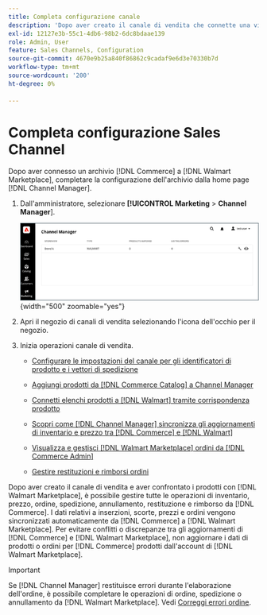 ```yaml
---
title: Completa configurazione canale
description: 'Dopo aver creato il canale di vendita che connette una visualizzazione  [!DNL Commerce] Store a [!DNL Walmart Marketplace], apri il canale e completa la configurazione del canale. Quindi, avvia il processo per aggiungere prodotti, gestire inserzioni, scorte, prezzi e ordini da [!DNL Channel Manager].'
exl-id: 12127e3b-55c1-4db6-98b2-6dc8bdaae139
role: Admin, User
feature: Sales Channels, Configuration
source-git-commit: 4670e9b25a840f86862c9cadaf9e6d3e70330b7d
workflow-type: tm+mt
source-wordcount: '200'
ht-degree: 0%

---
```


# Completa configurazione Sales Channel

Dopo aver connesso un archivio [!DNL Commerce] a [!DNL Walmart Marketplace], completare la configurazione dell&#39;archivio dalla home page [!DNL Channel Manager].

1. Dall&#39;amministratore, selezionare **[!UICONTROL Marketing** > **Channel Manager**].

   ![Gestione archivi di Channel Manager](assets/channel-manager-setup-first-store.png){width="500" zoomable="yes"}

1. Apri il negozio di canali di vendita selezionando l&#39;icona dell&#39;occhio per il negozio.

1. Inizia operazioni canale di vendita.

   - [Configurare le impostazioni del canale per gli identificatori di prodotto e i vettori di spedizione](settings-overview.md)

   - [Aggiungi prodotti da  [!DNL Commerce Catalog]  a Channel Manager](add-products-to-channel-store.md)

   - [Connetti elenchi prodotti a  [!DNL Walmart]  tramite corrispondenza prodotto](connect-listings-to-marketplace.md)

   - [Scopri come [!DNL Channel Manager] sincronizza gli aggiornamenti di inventario e prezzo tra [!DNL Commerce] e [!DNL Walmart]](inventory-and-price-updates.md)

   - [Visualizza e gestisci  [!DNL Walmart Marketplace]  ordini da  [!DNL Commerce Admin]](manage-orders.md)

   - [Gestire restituzioni e rimborsi ordini](return-refund-orders.md)

Dopo aver creato il canale di vendita e aver confrontato i prodotti con [!DNL Walmart Marketplace], è possibile gestire tutte le operazioni di inventario, prezzo, ordine, spedizione, annullamento, restituzione e rimborso da [!DNL Commerce]. I dati relativi a inserzioni, scorte, prezzi e ordini vengono sincronizzati automaticamente da [!DNL Commerce] a [!DNL Walmart Marketplace]. Per evitare conflitti o discrepanze tra gli aggiornamenti di [!DNL Commerce] e [!DNL Walmart Marketplace], non aggiornare i dati di prodotti o ordini per [!DNL Commerce] prodotti dall&#39;account di [!DNL Walmart Marketplace].

>[!IMPORTANT]
>
>Se [!DNL Channel Manager] restituisce errori durante l&#39;elaborazione dell&#39;ordine, è possibile completare le operazioni di ordine, spedizione o annullamento da [!DNL Walmart Marketplace]. Vedi [Correggi errori ordine](process-orders.md#fix-order-errors).
